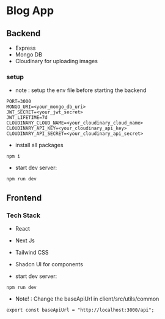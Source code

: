 # Blog App

## Backend

- Express
- Mongo DB
- Cloudinary for uploading images

### setup

- note : setup the env file before starting the backend

```
PORT=3000
MONGO_URI=<your_mongo_db_uri>
JWT_SECRET=<your_jwt_secret>
JWT_LIFETIME=7d
CLOUDINARY_CLOUD_NAME=<your_cloudinary_cloud_name>
CLOUDINARY_API_KEY=<your_cloudinary_api_key>
CLOUDINARY_API_SECRET=<your_cloudinary_api_secret>
```

- install all packages

```
npm i
```

- start dev server:

```
npm run dev
```

## Frontend

### Tech Stack

- React
- Next Js
- Tailwind CSS
- Shadcn UI for components

- start dev server:

```
npm run dev
```

- Note! : Change the baseApiUrl in client/src/utils/common

```
export const baseApiUrl = "http://localhost:3000/api";
```
